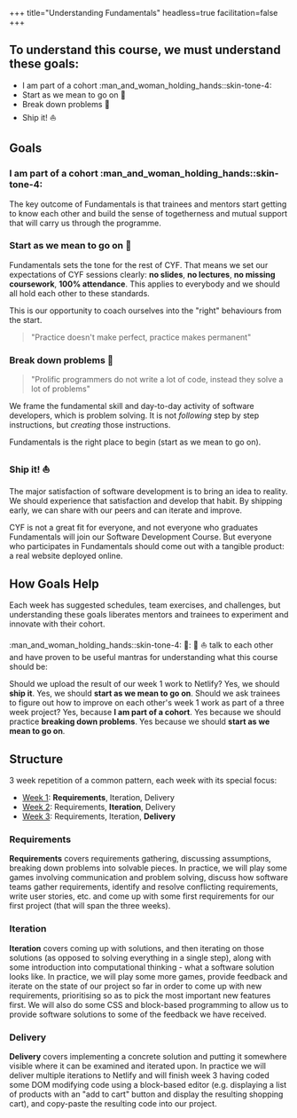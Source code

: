 +++
title="Understanding Fundamentals"
headless=true
facilitation=false
+++

## To understand this course, we must understand these goals:

- I am part of a cohort :man_and_woman_holding_hands::skin-tone-4:
- Start as we mean to go on 🧰
- Break down problems 🧩
- Ship it! :boat:

## Goals

### I am part of a cohort :man_and_woman_holding_hands::skin-tone-4:

The key outcome of Fundamentals is that trainees and mentors start getting to know each other and build the sense of togetherness and mutual support that will carry us through the programme.

### Start as we mean to go on 🧰

Fundamentals sets the tone for the rest of CYF. That means we set our expectations of CYF sessions clearly: **no slides**, **no lectures**, **no missing coursework**, **100% attendance**. This applies to everybody and we should all hold each other to these standards.

This is our opportunity to coach ourselves into the "right" behaviours from the start.

> "Practice doesn't make perfect, practice makes permanent"

### Break down problems 🧩

> "Prolific programmers do not write a lot of code, instead they solve a lot of problems"

We frame the fundamental skill and day-to-day activity of software developers, which is problem solving. It is not _following_ step by step instructions, but _creating_ those instructions.

Fundamentals is the right place to begin (start as we mean to go on).

### Ship it! :boat:

The major satisfaction of software development is to bring an idea to reality. We should experience that satisfaction and develop that habit. By shipping early, we can share with our peers and can iterate and improve.

CYF is not a great fit for everyone, and not everyone who graduates Fundamentals will join our Software Development Course. But everyone who participates in Fundamentals should come out with a tangible product: a real website deployed online.

## How Goals Help

Each week has suggested schedules, team exercises, and challenges, but understanding these goals liberates mentors and trainees to experiment and innovate with their cohort.

:man_and_woman_holding_hands::skin-tone-4: 🧰: 🧩 :boat: talk to each other and have proven to be useful mantras for understanding what this course should be:

Should we upload the result of our week 1 work to Netlify? Yes, we should **ship it**. Yes, we should **start as we mean to go on**. Should we ask trainees to figure out how to improve on each other's week 1 work as part of a three week project? Yes, because **I am part of a cohort**. Yes because we should practice **breaking down problems**. Yes because we should **start as we mean to go on**.

## Structure

3 week repetition of a common pattern, each week with its special focus:

- [Week 1](../sprint/1): **Requirements**, Iteration, Delivery
- [Week 2](../sprint/2): Requirements, **Iteration**, Delivery
- [Week 3](../sprint/3): Requirements, Iteration, **Delivery**

### Requirements

**Requirements** covers requirements gathering, discussing assumptions, breaking down problems into solvable pieces. In practice, we will play some games involving communication and problem solving, discuss how software teams gather requirements, identify and resolve conflicting requirements, write user stories, etc. and come up with some first requirements for our first project (that will span the three weeks).

### Iteration

**Iteration** covers coming up with solutions, and then iterating on those solutions (as opposed to solving everything in a single step), along with some introduction into computational thinking - what a software solution looks like. In practice, we will play some more games, provide feedback and iterate on the state of our project so far in order to come up with new requirements, prioritising so as to pick the most important new features first. We will also do some CSS and block-based programming to allow us to provide software solutions to some of the feedback we have received.

### Delivery

**Delivery** covers implementing a concrete solution and putting it somewhere visible where it can be examined and iterated upon. In practice we will deliver multiple iterations to Netlify and will finish week 3 having coded some DOM modifying code using a block-based editor (e.g. displaying a list of products with an "add to cart" button and display the resulting shopping cart), and copy-paste the resulting code into our project.
